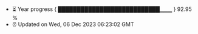 - ⏳ Year progress { ███████████████████████████▁▁▁ } 92.95 %
- ⏰ Updated on Wed, 06 Dec 2023 06:23:02 GMT

